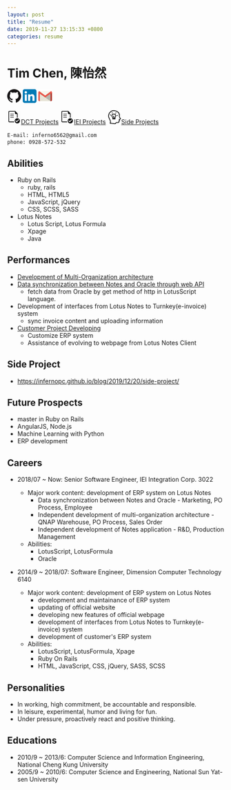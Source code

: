 ```yaml
---
layout: post
title: "Resume"
date: 2019-11-27 13:15:33 +0800
categories: resume
---
```


# Tim Chen, 陳怡然 
[![GitHub](/assets/images/simple-icons/GitHub-Mark-32px.png)](https://github.com/InfernoPC) [![Linkedin](/assets/images/simple-icons/linkedin-icon-32.png)](https://www.linkedin.com/in/tim-chen-a51829161/) [![e-Mail](/assets/images/simple-icons/gmail-icon-32.png)](mailto:inferno6562@gmail.com)


[![Project](/assets/images/simple-icons/project-icon-32.png)DCT Projects](/blog/2018/06/05/project-list)
[![Project](/assets/images/simple-icons/project-icon-32.png)IEI Projects](/blog/2019/11/26/iei-project)
[![Side Project](/assets/images/simple-icons/side-project-icon-32.png)Side Projects](https://github.com/InfernoPC)

```
E-mail: inferno6562@gmail.com
phone: 0928-572-532
```

## Abilities

* Ruby on Rails
	* ruby, rails
	* HTML, HTML5
	* JavaScript, jQuery
	* CSS, SCSS, SASS
* Lotus Notes
	* Lotus Script, Lotus Formula
	* Xpage
	* Java

## Performances

* [Development of Multi-Organization architecture](/blog/2019/11/26/iei-project)
* [Data synchronization between Notes and Oracle through web API](/blog/2019/11/26/iei-project#iei_item_selection)
	* fetch data from Oracle by get method of http in LotusScript language.
* Development of interfaces from Lotus Notes to Turnkey(e-invoice) system
	* sync invoice content and uploading information
* [Customer Project Developing](/blog/2018/06/05/project-list#dct_customer_erp)
	* Customize ERP system
	* Assistance of evolving to webpage from Lotus Notes Client

## Side Project

* <https://infernopc.github.io/blog/2019/12/20/side-project/>

## Future Prospects

* master in Ruby on Rails
* AngularJS, Node.js
* Machine Learning with Python
* ERP development

## Careers

* 2018/07 ~ Now: Senior Software Engineer, IEI Integration Corp. 3022

	* Major work content: development of ERP system on Lotus Notes
		* Data synchronization between Notes and Oracle - Marketing, PO Process, Employee
		* Independent development of multi-organization architecture - QNAP Warehouse, PO Process, Sales Order
		* Independent development of Notes application - R&D, Production Management
	* Abilities:
		* LotusScript, LotusFormula
		* Oracle

* 2014/9 ~ 2018/07: Software Engineer, Dimension Computer Technology 6140
	* Major work content: development of ERP system on Lotus Notes
		* development and maintainance of ERP system
		* updating of official website
		* developing new features of official webpage
		* development of interfaces from Lotus Notes to Turnkey(e-invoice) system
		* development of customer's ERP system
	* Abilities:
		* LotusScript, LotusFormula, Xpage
		* Ruby On Rails
		* HTML, JavaScript, CSS, jQuery, SASS, SCSS

## Personalities

* In working, high commitment, be accountable and responsible.
* In leisure, experimental, humor and living for fun.
* Under pressure, proactively react and positive thinking.

## Educations

* 2010/9 ~ 2013/6: Computer Science and Information Engineering, National Cheng Kung University
* 2005/9 ~ 2010/6: Computer Science and Engineering, National Sun Yat-sen University
